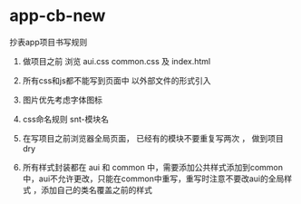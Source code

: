 # app-cb-new
抄表app项目书写规则

1. 做项目之前 浏览 aui.css  common.css   及  index.html

2. 所有css和js都不能写到页面中 以外部文件的形式引入

3. 图片优先考虑字体图标

4. css命名规则 snt-模块名

5. 在写项目之前浏览器全局页面， 已经有的模块不要重复写两次 ， 做到项目dry

6. 所有样式封装都在 aui  和  common 中，需要添加公共样式添加到common中，aui不允许更改，只能在common中重写，重写时注意不要改aui的全局样式 ，添加自己的类名覆盖之前的样式
